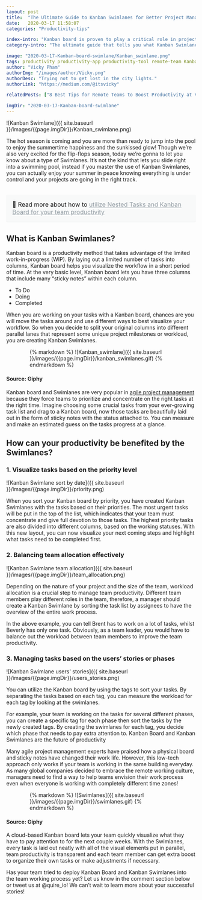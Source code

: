 ```yaml
---
layout: post
title:  "The Ultimate Guide to Kanban Swimlanes for Better Project Management"
date:   2020-03-17 11:58:07
categories: "Productivity-tips"

index-intro: "Kanban board is proven to play a critical role in project management. One of the most important practices of Kanban Board is the Swimlane. This ultimate guide will tell you what Kanban Swimlane is and how to become a Kanban expert."
category-intro: "The ultimate guide that tells you what Kanban Swimlanes is and how to become a Kanban expert."

image: "2020-03-17-Kanban-board-swimlane/Kanban_swimlane.png"
tags: productivity productivity-app productivity-tool remote-team Kanban-board Kanban-swimlane Kanban to-do-list task-management task-management-software project-management-software remote-working productivity-tips  
author: "Vicky Pham"
authorImg: "/images/author/Vicky.png"
authorDesc: "Trying not to get lost in the city lights."
authorLink: "https://medium.com/@itsvicky"

relatedPosts: ["8 Best Tips for Remote Teams to Boost Productivity at Virtual Office", "Busy vs. Productive: 5 Tips to Improve Time Management Skills for Project Managers", "To Do List and Kanban: What Project Management Did Wrong"]

imgDir: "2020-03-17-Kanban-board-swimlane"
---
```


![Kanban Swimlane]({{ site.baseurl }}/images/{{page.imgDir}}/Kanban_swimlane.png)

The hot season is coming and you are more than ready to jump into the pool to enjoy the summertime happiness and the sunkissed glow! Though we’re also very excited for the flip-flops season, today we’re gonna to let you know about a type of Swimlanes. It’s not the kind that lets you slide right into a swimming pool, instead if you master the use of Kanban Swimlanes, you can actually enjoy your summer in peace knowing everything is under control and your projects are going in the right track.

<div style="margin: 2em 0 !important; padding: 1em; font-size: 16px; background-color: #f8f9f9; border-radius: 4px; box-shadow: 0 1px 1px rgba(189, 193, 196, 0.25);">
🔖 Read more about how to <a href="https://quire.io/blog/p/Quire-Mark-III-Nested-Tasks-Meets-Board.html" style="color: #939da4;">utilize Nested Tasks and Kanban Board for your team productivity</a>
</div>

## What is Kanban Swimlanes? 

Kanban board is a productivity method that takes advantage of the limited work-in-progress (WIP).  By laying out a limited number of tasks into columns, Kanban board helps you visualize the workflow in a short period of time. At the very basic level, Kanban board lets you have three columns that include many “sticky notes” within each column.

* To Do 
* Doing
* Completed

When you are working on your tasks with a Kanban board, chances are you will move the tasks around and use different ways to best visualize your workflow. So when you decide to split your original columns into different parallel lanes that represent some unique project milestones or workload, you are creating Kanban Swimlanes.

<div style="max-width: 380px; max-height: 350px; margin: 0 auto;">
{% markdown %}
![Kanban_swimlane]({{ site.baseurl }}/images/{{page.imgDir}}/kanban_swimlanes.gif)
{% endmarkdown %}
</div>

#### Source: Giphy

Kanban board and Swimlanes are very popular in [agile project management](https://quire.io) because they force teams to prioritize and concentrate on the right tasks at the right time. Imagine choosing some crucial tasks from your ever-growing task list and drag to a Kanban board, now those tasks are beautifully laid out in the form of sticky notes with the status attached to. You can measure and make an estimated guess on the tasks progress at a glance.

## How can your productivity be benefited by the Swimlanes?

### 1. Visualize tasks based on the priority level 

![Kanban Swimlane sort by date]({{ site.baseurl }}/images/{{page.imgDir}}/priority.png)

When you sort your Kanban board by priority, you have created Kanban Swimlanes with the tasks based on their priorities. The most urgent tasks will be put in the top of the list, which indicates that your team must concentrate and give full devotion to those tasks. The highest priority tasks are also divided into different columns, based on the working statuses. With this new layout, you can now visualize your next coming steps and highlight what tasks need to be completed first.

### 2. Balancing team allocation effectively 

![Kanban Swimlane team allocation]({{ site.baseurl }}/images/{{page.imgDir}}/team_allocation.png)

Depending on the nature of your project and the size of the team, workload allocation is a crucial step to manage team productivity. Different team members play different roles in the team, therefore, a manager should create a Kanban Swimlane by sorting the task list by assignees to have the overview of the entire work process.

In the above example, you can tell Brent has to work on a lot of tasks, whilst Beverly has only one task. Obviously, as a team leader, you would have to balance out the workload between team members to improve the team productivity. 

### 3. Managing tasks based on the users’ stories or phases

![Kanban Swimlane users' stories]({{ site.baseurl }}/images/{{page.imgDir}}/users_stories.png)

You can utilize the Kanban board by using the tags to sort your tasks. By separating the tasks based on each tag, you can measure the workload for each tag by looking at the swimlanes. 

For example, your team is working on the tasks for several different phases, you can create a specific tag for each phase then sort the tasks by the newly created tags. By creating the swimlanes for each tag, you decide which phase that needs to pay extra attention to. 
Kanban Board and Kanban Swimlanes are the future of productivity

Many agile project management experts have praised how a physical board and sticky notes have changed their work life. However, this low-tech approach only works if your team is working in the same building everyday. As many global companies decided to embrace the remote working culture, managers need to find a way to help teams envision their work process even when everyone is working with completely different time zones! 

<div style="max-width: 380px; max-height: 350px; margin: 0 auto;">
{% markdown %}
![Swimlanes]({{ site.baseurl }}/images/{{page.imgDir}}/swimlanes.gif)
{% endmarkdown %}
</div>

#### Source: Giphy

A cloud-based Kanban board lets your team quickly visualize what they have to pay attention to for the next couple weeks. With the Swimlanes, every task is laid out neatly with all of the visual elements put in parallel, team productivity is transparent and each team member can get extra boost to organize their own tasks or make adjustments if necessary. 

Has your team tried to deploy Kanban Board and Kanban Swimlanes into the team working process yet? Let us know in the comment section below or tweet us at @quire_io! We can’t wait to learn more about your successful stories!



[jekyll]:      http://jekyllrb.com
[jekyll-gh]:   https://github.com/jekyll/jekyll
[jekyll-help]: https://github.com/jekyll/jekyll-help